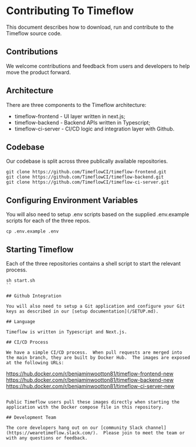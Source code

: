 
# Contributing To Timeflow

This document describes how to download, run and contribute to the Timeflow source code.  

## Contributions 

We welcome contributions and feedback from users and developers to help move the product forward.  

## Architecture

There are three components to the Timeflow architecture:

- timeflow-frontend - UI layer written in next.js; 
- timeflow-backend - Backend APIs written in Typescript;
- timeflow-ci-server - CI/CD logic and integration layer with Github.
 
## Codebase

Our codebase is split across three publically available repositories.

```
git clone https://github.com/TimeflowCI/timeflow-frontend.git
git clone https://github.com/TimeflowCI/timeflow-backend.git
git clone https://github.com/TimeflowCI/timeflow-ci-server.git
```

## Configuring Environment Variables 

You will also need to setup .env scripts based on the supplied .env.example scripts for each of the three repos.

```
cp .env.example .env
```

## Starting Timeflow 

Each of the three repositories contains a shell script to start the relevant process.

```
sh start.sh
``

## Github Integration

You will also need to setup a Git application and configure your Git keys as described in our [setup documentation](/SETUP.md).

## Language

Timeflow is written in Typescript and Next.js.  

## CI/CD Process

We have a simple CI/CD process.  When pull requests are merged into the main branch, they are built by Docker Hub.  The images are exposed at the following URLs:

```
https://hub.docker.com/r/benjaminwootton81/timeflow-frontend-new
https://hub.docker.com/r/benjaminwootton81/timeflow-backend-new
https://hub.docker.com/r/benjaminwootton81/timeflow-ci-server-new
```

Public Timeflow users pull these images directly when starting the application with the Docker compose file in this repository.

## Development Team

The core developers hang out on our [community Slack channel](https://wearetimeflow.slack.com/).  Please join to meet the team or with any questions or feedback.
